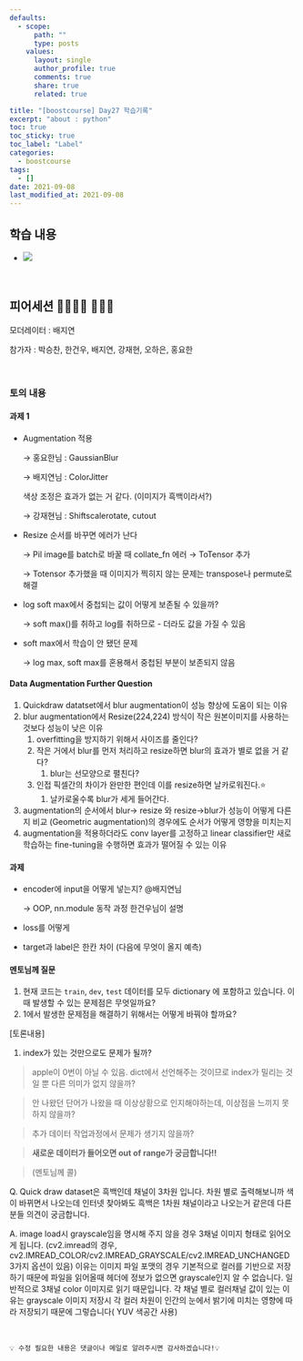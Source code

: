 ```yaml
---
defaults:
  - scope:
      path: ""
      type: posts
    values:
      layout: single
      author_profile: true
      comments: true
      share: true
      related: true

title: "[boostcourse] Day27 학습기록"
excerpt: "about : python"
toc: true
toc_sticky: true
toc_label: "Label"
categories:
  - boostcourse
tags:
  - []
date: 2021-09-08
last_modified_at: 2021-09-08
---
```


## 학습 내용

- <a href="https://hongsusoo.github.io/dl/dl_image_augmentation"><img src="https://img.shields.io/badge/-image augmentation-red"/></a>

<br>

## 피어세션 👨‍👨‍👦‍👦 👨‍👨‍👦

모더레이터 : 배지연

참가자 : 박승찬, 한건우, 배지연, 강재현, 오하은, 홍요한

<br>

### 토의 내용

#### 과제 1

- Augmentation 적용

    → 홍요한님 : GaussianBlur

    → 배지연님 : ColorJitter

    색상 조정은 효과가 없는 거 같다. (이미지가 흑백이라서?)

    → 강재현님 : Shiftscalerotate, cutout

- Resize 순서를 바꾸면 에러가 난다

    → Pil image를 batch로 바꿀 때 collate_fn 에러 → ToTensor 추가

    → Totensor 추가했을 때 이미지가 찍히지 않는 문제는 transpose나 permute로 해결

- log soft max에서 중첩되는 값이 어떻게 보존될 수 있을까?

    → soft max()를 취하고 log를 취하므로 - 더라도 값을 가질 수 있음

- soft max에서 학습이 안 됐던 문제

    → log max, soft max를 혼용해서 중첩된 부분이 보존되지 않음

#### Data Augmentation Further Question

1. Quickdraw datatset에서 blur augmentation이 성능 향상에 도움이 되는 이유
2. blur augmentation에서 Resize(224,224) 방식이 작은 원본이미지를 사용하는 것보다 성능이 낮은 이유
    1. overfitting을 방지하기 위해서 사이즈를 줄인다?
    2. 작은 거에서 blur를 먼저 처리하고 resize하면 blur의 효과가 별로 없을 거 같다?
        1. blur는 선모양으로 펼친다?
    3. 인접 픽셀간의 차이가 완만한 편인데 이를 resize하면 날카로워진다.⭐
        1. 날카로울수록 blur가 세게 들어간다.
3. augmentation의 순서에서 blur→ resize 와 resize→blur가 성능이 어떻게 다른지 비교
(Geometric augmentation)의 경우에도 순서가 어떻게 영향을 미치는지
4. augmentation을 적용하더라도 conv layer를 고정하고 linear classifier만 새로 학습하는 fine-tuning을 수행하면 효과가 떨어질 수 있는 이유

#### 과제

- encoder에 input을 어떻게 넣는지? @배지연님

    → OOP, nn.module 동작 과정 한건우님이 설명

- loss를 어떻게
- target과 label은 한칸 차이 (다음에 무엇이 올지 예측)

#### 멘토님께 질문

1. 현재 코드는 `train`, `dev`, `test` 데이터를 모두 dictionary 에 포함하고 있습니다. 이때 발생할 수 있는 문제점은 무엇일까요?
2. 1에서 발생한 문제점을 해결하기 위해서는 어떻게 바꿔야 할까요?

[토론내용]

1. index가 있는 것만으로도 문제가 될까?

> apple이 0번이 아닐 수 있음. dict에서 선언해주는 것이므로 index가 밀리는 것일 뿐 다른 의미가 없지 않을까?

> 안 나왔던 단어가 나왔을 때 이상상황으로 인지해야하는데, 이상점을 느끼지 못 하지 않을까?

> 추가 데이터 작업과정에서 문제가 생기지 않을까?

> **새로운 데이터가 들어오면 out of range가 궁금합니다!!**

> (멘토님께 콜)


Q. Quick draw dataset은 흑백인데 채널이 3차원 입니다. 차원 별로 출력해보니까 색이 바뀌면서 나오는데 인터넷 찾아봐도 흑백은 1차원 채널이라고 나오는거 같은데 다른 분들 의견이 궁금합니다.

A. image load시 grayscale임을 명시해 주지 않을 경우 3채널 이미지 형태로 읽어오게 됩니다. (cv2.imread의 경우, cv2.IMREAD_COLOR/cv2.IMREAD_GRAYSCALE/cv2.IMREAD_UNCHANGED 3가지 옵션이 있음)
이유는 이미지 파일 포맷의 경우 기본적으로 컬러를 기반으로 저장하기 때문에 파일을 읽어올때 헤더에 정보가 없으면 grayscale인지 알 수 없습니다. 일반적으로 3채널 color 이미지로 읽기 때문입니다. 각 채널 별로 컬러채널 값이 있는 이유는 grayscale 이미지 저장시 각 컬러 차원이 인간의 눈에서 밝기에 미치는 영향에 따라 저장되기 때문에 그렇습니다( YUV 색공간 사용)


<br>

```
💡 수정 필요한 내용은 댓글이나 메일로 알려주시면 감사하겠습니다!💡 
```

